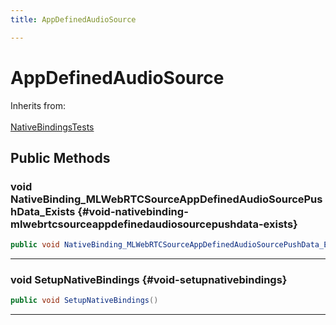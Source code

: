 ```yaml
---
title: AppDefinedAudioSource

---
```


# AppDefinedAudioSource







Inherits from: <br></br>[NativeBindingsTests](/versioned_docs/version-22-May-2023/unity-api/api/UnitySDKEditorTests/UnitySDKEditorTests.NativeBindingsTests.md)




## Public Methods

### void NativeBinding_MLWebRTCSourceAppDefinedAudioSourcePushData_Exists {#void-nativebinding-mlwebrtcsourceappdefinedaudiosourcepushdata-exists}

```csharp
public void NativeBinding_MLWebRTCSourceAppDefinedAudioSourcePushData_Exists()
```






-----------

### void SetupNativeBindings {#void-setupnativebindings}

```csharp
public void SetupNativeBindings()
```






-----------


